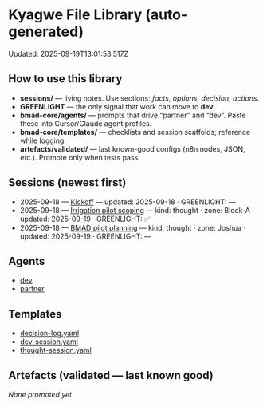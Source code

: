 # Kyagwe File Library (auto-generated)
Updated: 2025-09-19T13:01:53.517Z

## How to use this library
- **sessions/** — living notes. Use sections: *facts*, *options*, *decision*, *actions*.
- **GREENLIGHT** — the only signal that work can move to **dev**.
- **bmad-core/agents/** — prompts that drive “partner” and “dev”. Paste these into Cursor/Claude agent profiles.
- **bmad-core/templates/** — checklists and session scaffolds; reference while logging.
- **artefacts/validated/** — last known-good configs (n8n nodes, JSON, etc.). Promote only when tests pass.

## Sessions (newest first)
- 2025-09-18 — [Kickoff](docs/sessions/2025-09-18--kickoff.md) — updated: 2025-09-18 · GREENLIGHT: —
- 2025-09-18 — [Irrigation pilot scoping](docs/sessions/2025-09-18--irrigation-pilot-scoping.md) — kind: thought · zone: Block-A · updated: 2025-09-19 · GREENLIGHT: ✅
- 2025-09-18 — [BMAD pilot planning](docs/sessions/2025-09-18--bmad-pilot-planning.md) — kind: thought · zone: Joshua · updated: 2025-09-19 · GREENLIGHT: —

## Agents
- [dev](bmad-core/agents/dev.md)
- [partner](bmad-core/agents/partner.md)

## Templates
- [decision-log.yaml](bmad-core/templates/decision-log.yaml)
- [dev-session.yaml](bmad-core/templates/dev-session.yaml)
- [thought-session.yaml](bmad-core/templates/thought-session.yaml)

## Artefacts (validated — last known good)
_None promoted yet_
